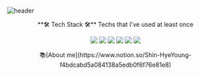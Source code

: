 ![header](https://capsule-render.vercel.app/api?type=Soft&color=gradient&hexcode&height=300&section=header&text=HyeYoung%20Shin&fontSize=90&animation=fadeIn)

<center>
**🛠 Tech Stack 🛠**
Techs that I've used at least once

<img src="https://img.shields.io/badge/Java-007396?style=flat-square&logo=Java&logoColor=white"/></a>
<img src="https://img.shields.io/badge/Java%20Script-F7DF1E?style=flat-square&logo=Java&logoColor=white"/></a>
<img src="https://img.shields.io/badge/Vue.js-4FC08D?style=flat-square&logo=Java&logoColor=white"/></a>
<img src="https://img.shields.io/badge/Spring%20Boot-6DB33F?style=flat-square&logo=Spring&logoColor=white"/></a>
<img src="https://img.shields.io/badge/MySql-4479A1?style=flat-square&logo=Spring&logoColor=white"/></a>
<img src="https://img.shields.io/badge/Linux-FCC624?style=flat-square&logo=Spring&logoColor=white"/></a>
</center>
<center>
  📚[About me](https://www.notion.so/Shin-HyeYoung-f4bdcabd5a084138a5edb0f6f76e81e8)
  </center>
<!--
**hye0e/hye0e** is a ✨ _special_ ✨ repository because its `README.md` (this file) appears on your GitHub profile.

Here are some ideas to get you started:

- 🌱 I’m currently learning Python
- 📚 About me : https://www.notion.so/Shin-HyeYoung-f4bdcabd5a084138a5edb0f6f76e81e8
- 📫 How to reach me: hyshin_@naver.com
-->
